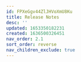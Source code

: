```yaml
---
id: FPXeGgv44ZlJHVoXmU8Ku
title: Release Notes
desc: ''
updated: 1653350182231
created: 1636500326451
nav_order: 2.1
sort_order: reverse
nav_children_exclude: true
---
```


